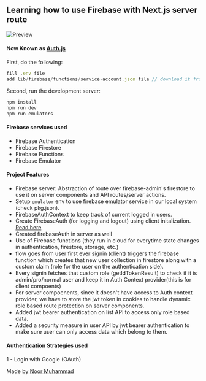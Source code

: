 ## Learning how to use Firebase with Next.js server route

![Preview]()

#### Now Known as [Auth.js](https://authjs.dev/)

First, do the following:

```js
fill .env file
add lib/firebase/functions/service-account.json file // download it from your firebase project setting -> service account

```

Second, run the development server:

```bash
npm install
npm run dev
npm run emulators
```

#### Firebase services used

- Firebase Authentication
- Firebase Firestore
- Firebase Functions
- Firebase Emulator

#### Project Features

- Firebase server: Abstraction of route over firebase-admin's firestore to use it on server components and API routes/server actions.
- Setup `emulator` env to use firebase emulator service in our local system (check pkg.json).
- FirebaseAuthContext to keep track of current logged in users.
- Create FirebaseAuth (for logging and logout) using client initalization. [Read here](https://stackoverflow.com/a/42966170)
- Created firebaseAuth in server as well
- Use of Firebase functions (they run in cloud for everytime state changes in authentication, firestore, storage, etc.)
- flow goes from user first ever signin (client) triggers the firebase function which creates that new user collection in firestore along with a custom claim (role for the user on the authentication side).
- Every signin fetches that custom role (getIdTokenResult) to check if it is admin/pro/normal user and keep it in Auth Context provider(this is for client compoents)
- For server compoenents, since it doesn't have access to Auth context provider, we have to store the jwt token in cookies to handle dynamic role based route protection on server components.
- Added jwt bearer authentication on list API to access only role based data.
- Added a security measure in user API by jwt bearer authentication to make sure user can only access data which belong to them.

#### Authentication Strategies used

1 - Login with Google (OAuth)

Made by [Noor Muhammad](https://www.linkedin.com/in/connectwithnoor)
